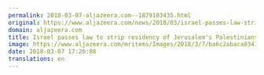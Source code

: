 ```yaml
---
permalink: 2018-03-07-aljazeera.com--1879103435.html
original: https://www.aljazeera.com/news/2018/03/israel-passes-law-strip-residency-jerusalem-palestinians-180307153033538.html
domain: aljazeera.com
title: Israel passes law to strip residency of Jerusalem's Palestinians
image: https://www.aljazeera.com/mritems/Images/2018/3/7/ba6c2abaca83410097e670cca5ad4a46_18.jpg
date: 2018-03-07 17:20:08
translations: en
---
```


